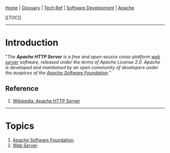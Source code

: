 [Home](/Slalom-LLC/Slalom-Consulting) | [Glossary](/Glossary) | [Tech Ref](/Tech-Ref) | [Software Development](/Tech-Ref/Software-Development) | [Apache](/Tech-Ref/Apache-Software-Foundation)

[[_TOC_]]

---
# Introduction
"_The ***Apache HTTP Server*** is a free and open-source cross-platform [web server](/Tech-Ref/WWW-\(World-Wide-Web\)/Web-Server) software, released under the terms of Apache License 2.0. _Apache_ is developed and maintained by an open community of developers under the auspices of the [Apache Software Foundation](/Tech-Ref/Apache-Software-Foundation)._"

## Reference
1. [Wikipedia: Apache HTTP Server](https://en.wikipedia.org/wiki/Apache_HTTP_Server)

---
# Topics
1. [Apache Software Foundation](/Tech-Ref/Apache-Software-Foundation).
1. [Web Server](/Tech-Ref/WWW-\(World-Wide-Web\)/Web-Server).
